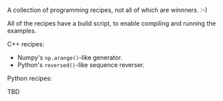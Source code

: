 A collection of programming recipes, not all of which are winnners. :-)

All of the recipes have a build script, to enable compiling and running the
examples.

C++ recipes:

* Numpy's `np.arange()`-like generator.
* Python's `reversed()`-like sequence reverser.

Python recipes:

TBD

